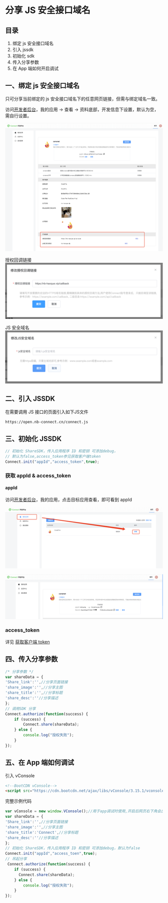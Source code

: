 # 分享 JS 安全接口域名

## 目录

1. 绑定 js 安全接口域名
2. 引入 jssdk
3. 初始化 sdk
4. 传入分享参数
5. 在 App 端如何开启调试

## **一、绑定 js 安全接口域名**

只可分享当前绑定的 js 安全接口域名下的任意网页链接，但需与绑定域名一致。

访问[开发者后台](https://open.nb-connect.cn/member/app/index)，我的应用 → 查看 → 资料底部，开发信息下设置，默认为空，需自行设置。

![应用详情-开发信息](%E5%88%86%E4%BA%AB%20JS%20%E5%AE%89%E5%85%A8%E6%8E%A5%E5%8F%A3%E5%9F%9F%E5%90%8D%209c621258c5ae41f6a64dfb67f593131d/Untitled.png)

授权回调链接
![授权回调链接](%E5%88%86%E4%BA%AB%20JS%20%E5%AE%89%E5%85%A8%E6%8E%A5%E5%8F%A3%E5%9F%9F%E5%90%8D%209c621258c5ae41f6a64dfb67f593131d/b73aaf72-b4e3-422f-9666-0487e2d8ec7a.png)

JS 安全域名
![JS 安全域名](%E5%88%86%E4%BA%AB%20JS%20%E5%AE%89%E5%85%A8%E6%8E%A5%E5%8F%A3%E5%9F%9F%E5%90%8D%209c621258c5ae41f6a64dfb67f593131d/Untitled%201.png)



## **二、引入 JSSDK**

在需要调用 JS 接口的页面引入如下JS文件

```html
https://open.nb-connect.cn/connect.js
```


## **三、初始化 JSSDK**

```jsx
// 初始化 ShareSDK，传入应用程序 ID 和密钥 可添加debug，
// 默认为false,access_token参见获取客户端token
Connect.init("appId","access_token",true);
```

### 获取 appId & access_token

#### appId

访问[开发者后台](https://open.nb-connect.cn/member/app/index)，我的应用，点击目标应用查看，即可看到 appId

![应用详情](%E5%88%86%E4%BA%AB%20JS%20%E5%AE%89%E5%85%A8%E6%8E%A5%E5%8F%A3%E5%9F%9F%E5%90%8D%209c621258c5ae41f6a64dfb67f593131d/Untitled%202.png)

![appId](%E5%88%86%E4%BA%AB%20JS%20%E5%AE%89%E5%85%A8%E6%8E%A5%E5%8F%A3%E5%9F%9F%E5%90%8D%209c621258c5ae41f6a64dfb67f593131d/Untitled%203.png)

### access_token

详见 [获取客户端 token](https://open.nb-connect.cn/knowbase/doc/gettoken.html)


## **四、传入分享参数**

```jsx
/* 分享参数 */
var shareData = {
'Share_link':'',//分享页面链接
'share_image':'',//分享主图
'share_title':'',//分享标题
'share_desc':''//分享描述
};
// 调用SDK 分享
Connect.authorize(function(success) {
	if (success) {
		Connect.share(shareData);
	} else {
		console.log("授权失败");
	}
});
```

## **五、在 App 端如何调试**

引入 vConsole

```html
<!--BootCDN vConsole-->
<script src="https://cdn.bootcdn.net/ajax/libs/vConsole/3.15.1/vconsole.min.js"></script>
```

完整示例代码

```jsx
var vConsole = new window.VConsole();//用于app调试时使用,开启后网页右下角会出现vconsole按钮，点击会出现控制台窗口，正式上线时删除！
var shareData = {
'Share_link':'',//分享页面链接
'share_image':'',//分享主图
'share_title':'Connect',//分享标题
'share_desc':''//分享描述
};
// 初始化 ShareSDK，传入应用程序 ID 和密钥 可添加debug，默认为false
Connect.init("appId","access_toen",true);
// 吊起分享
 Connect.authorize(function(success) {
    if (success) {
      Connect.share(shareData);
    } else {
        console.log("授权失败");
    }
});
```
